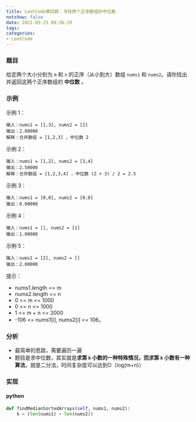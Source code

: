 ```yaml
---
title: LeetCode第四题：寻找两个正序数组的中位数
notshow: false
date: 2021-05-25 00:36:29
tags:
categories:
- LeetCode
---
```


### 题目

给定两个大小分别为 `m` 和 `n` 的正序（从小到大）数组 `nums1` 和 `nums2`。请你找出并返回这两个正序数组的 **中位数** 。

### 示例

示例 1：

```
输入：nums1 = [1,3], nums2 = [2]
输出：2.00000
解释：合并数组 = [1,2,3] ，中位数 2
```


示例 2：

```
输入：nums1 = [1,2], nums2 = [3,4]
输出：2.50000
解释：合并数组 = [1,2,3,4] ，中位数 (2 + 3) / 2 = 2.5
```


示例 3：

```
输入：nums1 = [0,0], nums2 = [0,0]
输出：0.00000
```


示例 4：

```
输入：nums1 = [], nums2 = [1]
输出：1.00000
```


示例 5：

```
输入：nums1 = [2], nums2 = []
输出：2.00000
```


提示：
- nums1.length == m
- nums2.length == n
- 0 <= m <= 1000
- 0 <= n <= 1000
- 1 <= m + n <= 2000
- -106 <= nums1[i], nums2[i] <= 106。

### 分析

- 最简单的思路，需要遍历一遍
- 题目是求中位数，其实就是**求第 `k` 小数的一种特殊情况，而求第 `k` 小数有一种算法**，就是二分法，时间复杂度可以达到O（log(m+n)）

### 实现

#### python

```python
def findMedianSortedArrays(self, nums1, nums2):
    k = (len(nums1) + len(nums2))
```



